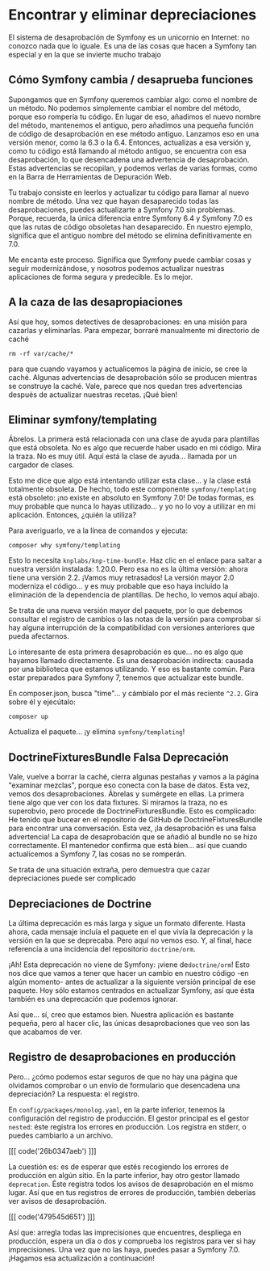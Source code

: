 # Encontrar y eliminar depreciaciones

El sistema de desaprobación de Symfony es un unicornio en Internet: no conozco nada que lo iguale. Es una de las cosas que hacen a Symfony tan especial y en la que se invierte mucho trabajo

## Cómo Symfony cambia / desaprueba funciones

Supongamos que en Symfony queremos cambiar algo: como el nombre de un método. No podemos simplemente cambiar el nombre del método, porque eso rompería tu código. En lugar de eso, añadimos el nuevo nombre del método, mantenemos el antiguo, pero añadimos una pequeña función de código de desaprobación en ese método antiguo. Lanzamos eso en una versión menor, como la 6.3 o la 6.4. Entonces, actualizas a esa versión y, como tu código está llamando al método antiguo, se encuentra con esa desaprobación, lo que desencadena una advertencia de desaprobación. Estas advertencias se recopilan, y podemos verlas de varias formas, como en la Barra de Herramientas de Depuración Web.

Tu trabajo consiste en leerlos y actualizar tu código para llamar al nuevo nombre de método. Una vez que hayan desaparecido todas las desaprobaciones, puedes actualizarte a Symfony 7.0 sin problemas. Porque, recuerda, la única diferencia entre Symfony 6.4 y Symfony 7.0 es que las rutas de código obsoletas han desaparecido. En nuestro ejemplo, significa que el antiguo nombre del método se elimina definitivamente en 7.0.

Me encanta este proceso. Significa que Symfony puede cambiar cosas y seguir modernizándose, y nosotros podemos actualizar nuestras aplicaciones de forma segura y predecible. Es lo mejor.

## A la caza de las desapropiaciones

Así que hoy, somos detectives de desaprobaciones: en una misión para cazarlas y eliminarlas. Para empezar, borraré manualmente mi directorio de caché

```terminal
rm -rf var/cache/*
```

para que cuando vayamos y actualicemos la página de inicio, se cree la caché. Algunas advertencias de desaprobación sólo se producen mientras se construye la caché. Vale, parece que nos quedan tres advertencias después de actualizar nuestras recetas. ¡Qué bien!

## Eliminar symfony/templating

Ábrelos. La primera está relacionada con una clase de ayuda para plantillas que está obsoleta. No es algo que recuerde haber usado en mi código. Mira la traza. No es muy útil. Aquí está la clase de ayuda... llamada por un cargador de clases.

Esto me dice que algo está intentando utilizar esta clase... y la clase está totalmente obsoleta. De hecho, todo este componente `symfony/templating` está obsoleto: ¡no existe en absoluto en Symfony 7.0! De todas formas, es muy probable que nunca lo hayas utilizado... y yo no lo voy a utilizar en mi aplicación. Entonces, ¿quién la utiliza?

Para averiguarlo, ve a la línea de comandos y ejecuta:

```terminal
composer why symfony/templating
```

Esto lo necesita `knplabs/knp-time-bundle`. Haz clic en el enlace para saltar a nuestra versión instalada: 1.20.0. Pero esa no es la última versión: ahora tiene una versión 2.2. ¡Vamos muy retrasados! La versión mayor 2.0 moderniza el código... y es muy probable que eso haya incluido la eliminación de la dependencia de plantillas. De hecho, lo vemos aquí abajo.

Se trata de una nueva versión mayor del paquete, por lo que debemos consultar el registro de cambios o las notas de la versión para comprobar si hay alguna interrupción de la compatibilidad con versiones anteriores que pueda afectarnos.

Lo interesante de esta primera desaprobación es que... no es algo que hayamos llamado directamente. Es una desaprobación indirecta: causada por una biblioteca que estamos utilizando. Y eso es bastante común. Para estar preparados para Symfony 7, tenemos que actualizar este bundle.

En composer.json, busca "time"... y cámbialo por el más reciente `^2.2`. Gira sobre él y ejecútalo:

```terminal
composer up
```

Actualiza el paquete... ¡y elimina `symfony/templating`!

## DoctrineFixturesBundle Falsa Deprecación

Vale, vuelve a borrar la caché, cierra algunas pestañas y vamos a la página "examinar mezclas", porque eso conecta con la base de datos. Esta vez, vemos dos desaprobaciones. Ábrelas y sumérgete en ellas. La primera tiene algo que ver con los data fixtures. Si miramos la traza, no es superobvio, pero procede de DoctrineFixturesBundle. Esto es complicado: He tenido que bucear en el repositorio de GitHub de DoctrineFixturesBundle para encontrar una conversación. Esta vez, ¡la desaprobación es una falsa advertencia! La capa de desaprobación que se añadió al bundle no se hizo correctamente. El mantenedor confirma que está bien... así que cuando actualicemos a Symfony 7, las cosas no se romperán.

Se trata de una situación extraña, pero demuestra que cazar depreciaciones puede ser complicado

## Depreciaciones de Doctrine

La última deprecación es más larga y sigue un formato diferente. Hasta ahora, cada mensaje incluía el paquete en el que vivía la deprecación y la versión en la que se deprecaba. Pero aquí no vemos eso. Y, al final, hace referencia a una incidencia del repositorio `doctrine/orm`.

¡Ah! Esta deprecación no viene de Symfony: ¡viene de`doctrine/orm`! Esto nos dice que vamos a tener que hacer un cambio en nuestro código -en algún momento- antes de actualizar a la siguiente versión principal de ese paquete. Hoy sólo estamos centrados en actualizar Symfony, así que ésta también es una deprecación que podemos ignorar.

Así que... sí, creo que estamos bien. Nuestra aplicación es bastante pequeña, pero al hacer clic, las únicas desaprobaciones que veo son las que acabamos de ver.

## Registro de desaprobaciones en producción

Pero... ¿cómo podemos estar seguros de que no hay una página que olvidamos comprobar o un envío de formulario que desencadena una depreciación? La respuesta: el registro.

En `config/packages/monolog.yaml`, en la parte inferior, tenemos la configuración del registro de producción. El gestor principal es el gestor `nested`: éste registra los errores en producción. Los registra en stderr, o puedes cambiarlo a un archivo.

[[[ code('26b0347aeb') ]]]

La cuestión es: es de esperar que estés recogiendo los errores de producción en algún sitio. En la parte inferior, hay otro gestor llamado `deprecation`. Éste registra todos los avisos de desaprobación en el mismo lugar. Así que en tus registros de errores de producción, también deberías ver avisos de desaprobación.

[[[ code('479545d651') ]]]

Así que: arregla todas las imprecisiones que encuentres, despliega en producción, espera un día o dos y comprueba los registros para ver si hay imprecisiones. Una vez que no las haya, puedes pasar a Symfony 7.0. ¡Hagamos esa actualización a continuación!
